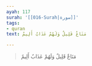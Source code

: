 ```yaml
---
ayah: 117
surah: '[[016-Surah|سورة]]'
tags:
- quran
text: مَتَاعٌ قَلِيلٌ وَلَهُمْ عَذَابٌ أَلِيمٌ

---
```

> مَتَاعٌ قَلِيلٌ وَلَهُمْ عَذَابٌ أَلِيمٌ
